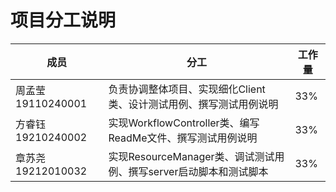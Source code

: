 # 项目分工说明
| 成员               | 分工                                                               | 工作量 |
|--------------------|--------------------------------------------------------------------|--------|
| 周孟莹 19110240001 | 负责协调整体项目、实现细化Client类、设计测试用例、撰写测试用例说明 | 33%    |
| 方睿钰 19210240002 | 实现WorkflowController类、编写ReadMe文件、撰写测试用例说明         | 33%    |
| 章苏尧 19212010032 | 实现ResourceManager类、调试测试用例、撰写server启动脚本和测试脚本  | 33%    |